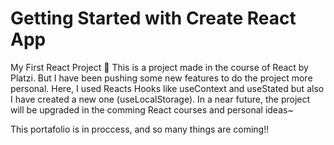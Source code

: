 # Getting Started with Create React App

My First React Project 💚 This is a project made in the course of React by Platzi. But I have been pushing some new features to do the 
project more personal. Here, I used Reacts Hooks like useContext and useStated but also I have created a new one (useLocalStorage).
In a near future, the project will be upgraded in the comming React courses and personal ideas~

This portafolio is in proccess, and so many things are coming!!
